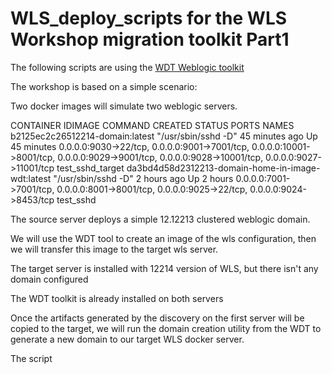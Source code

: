 # WLS\_deploy\_scripts for the WLS Workshop migration toolkit Part1

The following scripts are using the [WDT Weblogic toolkit](https://github.com/oracle/weblogic-deploy-tooling/blob/master/samples/docker-domain/README.md)

The workshop is based on a simple scenario:

Two docker images will simulate two weblogic servers.

CONTAINER IDIMAGE   COMMAND   CREATED STATUS  PORTS NAMES
b2125ec2c26512214-domain:latest "/usr/sbin/sshd -D"   45 minutes ago  Up 45 minutes   0.0.0.0:9030->22/tcp, 0.0.0.0:9001->7001/tcp, 0.0.0.0:10001->8001/tcp, 0.0.0.0:9029->9001/tcp, 0.0.0.0:9028->10001/tcp, 0.0.0.0:9027->11001/tcp   test_sshd_target
da3bd4d58d2312213-domain-home-in-image-wdt:latest   "/usr/sbin/sshd -D"   2 hours ago Up 2 hours  0.0.0.0:7001->7001/tcp, 0.0.0.0:8001->8001/tcp, 0.0.0.0:9025->22/tcp, 0.0.0.0:9024->8453/tcp                                                      test_sshd


The source server deploys a simple 12.12213 clustered weblogic domain.

We will use the WDT tool to create an image of the wls configuration, then we will transfer this image to the target wls server.

The target server is installed with 12214 version of WLS, but there isn't any domain configured

The WDT toolkit is already installed on both servers

Once the artifacts generated by the discovery on the first server will be copied to the target, we will run the domain creation utility from the WDT to generate a new domain  to our target WLS docker server.

The script 


 
